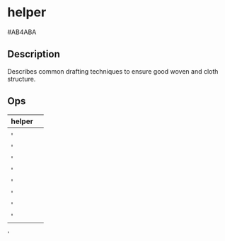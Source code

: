 # helper
 #AB4ABA 
## Description
Describes common drafting techniques to ensure good woven and cloth structure.
## Ops
 | helper |  |
 | -------- | ------- | 
 | <!--[name](./operations/[)--> | <!--![file](./img/.png)--> |  
' | <!--[name](./operations/"selvedge",)--> | <!--![file](./img/.png)--> |  
' | <!--[name](./operations/"bind)--> | <!--![file](./img/.png)--> |  
' | <!--[name](./operations/weft)--> | <!--![file](./img/.png)--> |  
' | <!--[name](./operations/floats",)--> | <!--![file](./img/.png)--> |  
' | <!--[name](./operations/"bind)--> | <!--![file](./img/.png)--> |  
' | <!--[name](./operations/warp)--> | <!--![file](./img/.png)--> |  
' | <!--[name](./operations/floats")--> | <!--![file](./img/.png)--> |  
' | <!--[name](./operations/])--> | <!--![file](./img/.png)--> |  
'